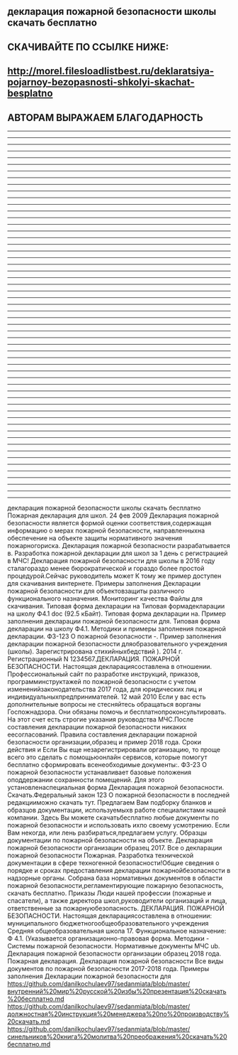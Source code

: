 декларация пожарной безопасности школы скачать бесплатно
--------------------------------------------------
СКАЧИВАЙТЕ ПО ССЫЛКЕ НИЖЕ:
--------------------------------------------------
http://morel.filesloadlistbest.ru/deklaratsiya-pojarnoy-bezopasnosti-shkolyi-skachat-besplatno
--------------------------------------------------
АВТОРАМ ВЫРАЖАЕМ БЛАГОДАРНОСТЬ
--------------------------------------------------
--------------------------------------------------
--------------------------------------------------
--------------------------------------------------
--------------------------------------------------
--------------------------------------------------
--------------------------------------------------
--------------------------------------------------
--------------------------------------------------
--------------------------------------------------
--------------------------------------------------
--------------------------------------------------
--------------------------------------------------
--------------------------------------------------
--------------------------------------------------
--------------------------------------------------
--------------------------------------------------
--------------------------------------------------
--------------------------------------------------
--------------------------------------------------
--------------------------------------------------
--------------------------------------------------
--------------------------------------------------
--------------------------------------------------
--------------------------------------------------
--------------------------------------------------
--------------------------------------------------
--------------------------------------------------
--------------------------------------------------
--------------------------------------------------
--------------------------------------------------
--------------------------------------------------
--------------------------------------------------
--------------------------------------------------
--------------------------------------------------
--------------------------------------------------
--------------------------------------------------
--------------------------------------------------
--------------------------------------------------
--------------------------------------------------
--------------------------------------------------
--------------------------------------------------
--------------------------------------------------
--------------------------------------------------
--------------------------------------------------
--------------------------------------------------
--------------------------------------------------
--------------------------------------------------
--------------------------------------------------
--------------------------------------------------
--------------------------------------------------
--------------------------------------------------
--------------------------------------------------
--------------------------------------------------
--------------------------------------------------
--------------------------------------------------
--------------------------------------------------
декларация пожарной безопасности школы скачать бесплатно Пожарная декларация для школ. 24 фев 2009  Декларация пожарной безопасности является формой оценки соответствия,содержащая информацию о мерах пожарной безопасности, направленныхна обеспечение на объекте защиты нормативного значения пожарногориска. Декларация пожарной безопасности разрабатывается в. Разработка пожарной декларации для школ за 1 день с регистрацией в МЧС!  Декларация пожарной безопасности для школы в 2016 году сталагораздо менее бюрократической и гораздо более простой процедурой.Сейчас руководитель может  К тому же пример доступен для скачивания винтернете. Примеры заполнения Декларации пожарной безопасности для объектовзащиты различного функционального назначения. Мониторинг качества Файлы для скачивания. Типовая форма декларации на  Типовая формадекларации на школу Ф4.1  doc (92.5 кБайт). Типовая форма декларации на. Пример заполнения декларации пожарной безопасности для. Типовая форма декларации на школу Ф4.1. Методики и примеры заполнения пожарной декларации. ФЗ-123 О пожарной безопасности -. Пример заполнения декларации пожарной безопасности дляобразовательного учреждения (школы). Зарегистрирована  стихийныхбедствий ).  2014 г. Регистрационный N 1234567.ДЕКЛАРАЦИЯ. ПОЖАРНОЙ БЕЗОПАСНОСТИ. Настоящая декларациясоставлена в отношении. Профессиональный сайт по разработке инструкций, приказов, программинструктажей по пожарной безопасности с учетом измененийзаконодательства 2017 года, для юридических лиц и индивидуальныхпредпринимателей. 12 май 2010  Если у вас есть дополнительные вопросы  не стесняйтесь обращаться ворганы Госпожнадзора. Они обязаны помочь и бесплатнопроконсультировать. На этот счет есть строгие указания руководства МЧС.После составления декларации пожарной безопасности никаких еесогласований. Правила составления декларации пожарной безопасности организации,образец и пример 2018 года. Сроки действия и  Если Вы еще незарегистрировали организацию, то проще всего это сделать с помощьюонлайн сервисов, которые помогут бесплатно сформировать всенеобходимые документы:.
ФЗ-23 О пожарной безопасности устанавливает базовые положения оподдержании сохранности помещений.  Для этого установленаспециальная форма  Декларация пожарной безопасности.  Скачать.Федеральный закон 123 О пожарной безопасности в последней редакцииможно скачать тут. Предлагаем Вам подборку бланков и образцов документации, используемыхв работе специалистами нашей компании. Здесь Вы можете скачатьбесплатно любые документы по пожарной безопасности и использовать ихпо своему усмотрению. Если Вам некогда, или лень разбираться,предлагаем услугу. Образцы документации по пожарной безопасности на объекте. Декларация пожарной безопасности организации образец 2017. Все о декларации пожарной безопасности  Пожарная. Разработка технической документации в сфере техногенной безопасности!Общие сведения о порядке и сроках предоставления декларации пожарнойбезопасности в надзорные органы. Собрана база нормативных документов в области пожарной безопасности,регламентирующие пожарную безопасность, скачать бесплатно. Приказы Люди нашей профессии (пожарные и спасатели), а также директора школ,руководители организаций и лица, ответственные за пожарнуюбезопасность. ДЕКЛАРАЦИЯ. ПОЖАРНОЙ БЕЗОПАСНОСТИ. Настоящая декларациясоставлена в отношении: муниципального бюджетногообщеобразовательного учреждения Средняя общеобразовательная школа 17. Функциональное назначение: Ф 4.1. (Указывается организационно-правовая форма. Методики - Системы пожарной безопасности. Нормативные документы МЧС  ub. Декларация пожарной безопасности организации образец 2018 года. Пожарная декларация. Декларация пожарной безопасности
Все виды документов по пожарной безопасности 2017-2018 года. Примеры заполнения Декларации пожарной безопасности для
https://github.com/danilkochulaev97/sedanmiata/blob/master/внутренний%20мир%20русской%20избы%20презентация%20скачать%20бесплатно.md
https://github.com/danilkochulaev97/sedanmiata/blob/master/должностная%20инструкция%20менеджера%20по%20производству%20скачать.md
https://github.com/danilkochulaev97/sedanmiata/blob/master/синельников%20книга%20молитва%20преображения%20скачать%20бесплатно.md
